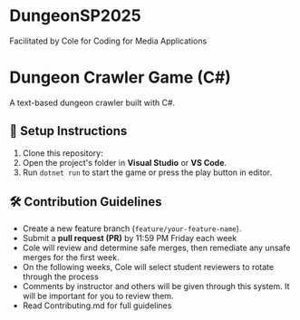 # DungeonSP2025
Facilitated by Cole for Coding for Media Applications
# Dungeon Crawler Game (C#)
A text-based dungeon crawler built with C#.

## 🚀 Setup Instructions
1. Clone this repository:
2. Open the project's folder in **Visual Studio** or **VS Code**.
3. Run `dotnet run` to start the game or press the play button in editor.

## 🛠 Contribution Guidelines
- Create a new feature branch (`feature/your-feature-name`).
- Submit a **pull request (PR)** by 11:59 PM Friday each week
- Cole will review and determine safe merges, then remediate any unsafe merges for the first week.
- On the following weeks, Cole will select student reviewers to rotate through the process
- Comments by instructor and others will be given through this system. It will be important for you to review them.
- Read Contributing.md for full guidelines
